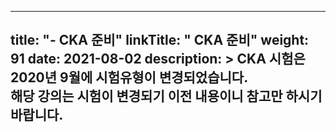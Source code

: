 
---
title: "- CKA 준비"
linkTitle: " CKA 준비"
weight: 91
date: 2021-08-02
description: >
  CKA 시험은 2020년 9월에 시험유형이 변경되었습니다.
  <br/>
   해당 강의는 시험이 변경되기 이전 내용이니 참고만 하시기 바랍니다.
---



